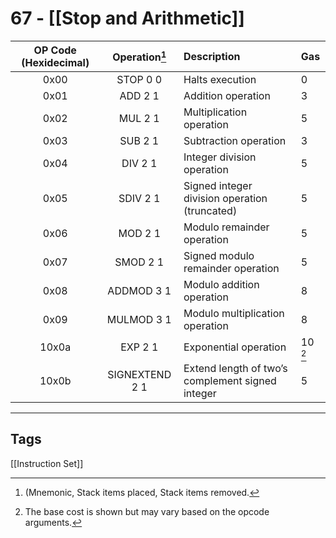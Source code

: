 # 67 - [[Stop and Arithmetic]]


| OP Code (Hexidecimal) | Operation[^1]   | Description                                      | Gas     |
|:---------------------:|:--------------:|:------------------------------------------------ |:------- |
|         0x00          |    STOP 0 0    | Halts execution                                  | 0       |
|         0x01          |    ADD 2 1     | Addition operation                               | 3       |
|         0x02          |    MUL 2 1     | Multiplication operation                         | 5       |
|         0x03          |    SUB 2 1     | Subtraction operation                            | 3       |
|         0x04          |    DIV 2 1     | Integer division operation                       | 5       |
|         0x05          |    SDIV 2 1    | Signed integer division operation (truncated)    | 5       |
|         0x06          |    MOD 2 1     | Modulo remainder operation                       | 5       |
|         0x07          |    SMOD 2 1    | Signed modulo remainder operation                | 5       |
|         0x08          |   ADDMOD 3 1   | Modulo addition operation                        | 8       |
|         0x09          |   MULMOD 3 1   | Modulo multiplication operation                  | 8       |
|         10x0a         |    EXP 2 1     | Exponential operation                            | 10 [^2] |
|         10x0b         | SIGNEXTEND 2 1 | Extend length of two’s complement signed integer | 5       |
 
___
## Tags
[[Instruction Set]]

[^1]: (Mnemonic, Stack items placed, Stack items removed.
[^2]: The base cost is shown but may vary based on the opcode arguments.


